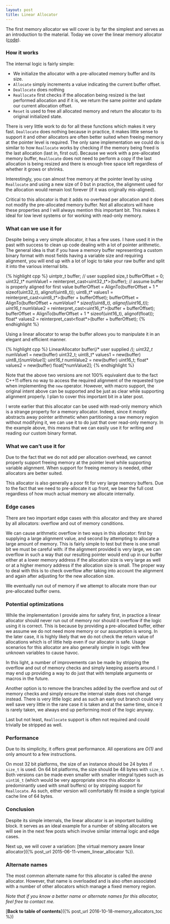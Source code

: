 ```yaml
---
layout: post
title: Linear Allocator
---
```

The first memory allocator we will cover is by far the simplest and serves as an introduction to the material. Today we cover the linear memory allocator ([code](https://github.com/nfrechette/gin/blob/master/include/gin/linear_allocator.h)).

### How it works

The internal logic is fairly simple:

* We initialize the allocator with a pre-allocated memory buffer and its size.
* `Allocate` simply increments a value indicating the current buffer offset.
* `Deallocate` does nothing
* `Reallocate` first checks if the allocation being resized is the last performed allocation and if it is, we return the same pointer and update our current allocation offset.
* `Reset` is used to free all allocated memory and return the allocator to its original initialized state.

There is very little work to do for all these functions which makes it very fast. `Deallocate` does nothing because in practice, it makes little sense to support it and other allocators are often better suited when freeing memory at the pointer level is required. The only sane implementation we could do is similar to how `Reallocate` works by checking if the memory being freed is the last allocation (last in, first out). Because we work with a pre-allocated memory buffer, `Reallocate` does not need to perform a copy if the last allocation is being resized and there is enough free space left regardless of whether it grows or shrinks.

Interestingly, you can almost free memory at the pointer level by using `Reallocate` and using a new size of 0 but in practice, the alignment used for the allocation would remain lost forever (if it was originally mis-aligned).

Critical to this allocator is that it adds no overhead per allocation and it does not modify the pre-allocated memory buffer. Not all allocators will have these properties and I will always mention this important bit. This makes it ideal for low level systems or for working with read-only memory.

### What can we use it for

Despite being a very simple allocator, it has a few uses. I have used it in the past with success to clean up code dealing with a lot of pointer arithmetic. The general idea is that if you have a memory buffer representing a custom binary format with most fields having a variable size and requiring alignment, you will end up with a lot of logic to take your raw buffer and split it into the various internal bits.

{% highlight cpp %}
uintptr_t buffer;   // user supplied
size_t bufferOffset = 0;
uint32_t* numValue1 = reinterpret_cast<uint32_t*>(buffer);  // assume buffer is properly aligned for first value
bufferOffset = AlignTo(bufferOffset + 1 * sizeof(uint32_t), alignof(uint8_t));
uint8_t* values1 = reinterpret_cast<uint8_t*>(buffer + bufferOffset);
bufferOffset = AlignTo(bufferOffset + *numValue1 * sizeof(uint8_t), alignof(uint16_t));
uint16_t* numValue2 = reinterpret_cast<uint16_t*>(buffer + bufferOffset);
bufferOffset = AlignTo(bufferOffset + 1 * sizeof(uint16_t), alignof(float));
float* values2 = reinterpret_cast<float*>(buffer + bufferOffset);
{% endhighlight %}

Using a linear allocator to wrap the buffer allows you to manipulate it in an elegant and efficient manner.

{% highlight cpp %}
LinearAllocator buffer(/* user supplied */);
uint32_t* numValue1 = new(buffer) uint32_t;
uint8_t* values1 = new(buffer) uint8_t[*numValue1];
uint16_t* numValue2 = new(buffer) uint16_t;
float* values2 = new(buffer) float[*numValue2];
{% endhighlight %}

Note that the above two versions are not 100% equivalent due to the fact C++11 offers no way to access the required alignment of the requested type when implementing the `new` operator. However, with macro support, the original intent above can be supported and be just as clear while supporting alignment properly. I plan to cover this important bit in a later post.

I wrote earlier that this allocator can be used with read-only memory which is a strange property for a memory allocator. Indeed, since it mostly abstracts away pointer arithmetic when partitioning a raw memory region without modifying it, we can use it to do just that over read-only memory. In the example above, this means that we can easily use it for writing and reading our custom binary format.

### What we can’t use it for

Due to the fact that we do not add per allocation overhead, we cannot properly support freeing memory at the pointer level while supporting variable alignment. When support for freeing memory is needed, other allocators are better suited.

This allocator is also generally a poor fit for very large memory buffers. Due to the fact that we need to pre-allocate it up front, we bear the full cost regardless of how much actual memory we allocate internally.

### Edge cases

There are two important edge cases with this allocator and they are shared by all allocators: overflow and out of memory conditions.

We can cause arithmetic overflow in two ways in this allocator: first by supplying a large alignment value, and second by attempting to allocate a large amount of memory. This is fairly simple to test but there is one small bit we must be careful with: if the alignment provided is very large, we can overflow in such a way that our resulting pointer would end up in our buffer either at a lower memory address if the allocation size is very large as well or at a higher memory address if the allocation size is small. The proper way to deal with this is to check overflow after taking into account the alignment and again after adjusting for the new allocation size.

We eventually run out of memory if we attempt to allocate more than our pre-allocated buffer owns.

### Potential optimizations

While the implementation I provide aims for safety first, in practice a linear allocator should never run out of memory nor should it overflow if the logic using it is correct. This is because by providing a pre-allocated buffer, either we assume we do not need more memory or our assumption is wrong. In the later case, it is highly likely that we do not check the return value of allocations which is of little help even if our allocator is safe. Usage scenarios for this allocator are also generally simple in logic with few unknown variables to cause havoc.

In this light, a number of improvements can be made by stripping the overflow and out of memory checks and simply keeping asserts around. I may end up providing a way to do just that with template arguments or macros in the future.

Another option is to remove the branches added by the overflow and out of memory checks and simply ensure the internal state does not change instead. There is very little logic and as such an early out branch could very well save very little in the rare case it is taken and at the same time, since it is rarely taken, we always end up performing most of the logic anyway.

Last but not least, `Reallocate` support is often not required and could trivially be stripped as well.

### Performance

Due to its simplicity, it offers great performance. All operations are *O(1)* and only amount to a few instructions.

On most 32 bit platforms, the size of an instance should be 24 bytes if `size_t` is used. On 64 bit platforms, the size should be 48 bytes with `size_t`. Both versions can be made even smaller with smaller integral types such as `uint16_t` (which would be very appropriate since this allocator is predominantly used with small buffers) or by stripping support for `Reallocate`. As such, either version will comfortably fit inside a single typical cache line of 64 bytes.

### Conclusion

Despite its simple internals, the linear allocator is an important building block. It serves as an ideal example for a number of sibling allocators we will see in the next few posts which involve similar internal logic and edge cases.

Next up, we will cover a variation: [the virtual memory aware linear allocator]({% post_url 2015-06-11-vmem_linear_allocator  %}).

### Alternate names

The most common alternate name for this allocator is called the *arena* allocator. However, that name is overloaded and is also often associated with a number of other allocators which manage a fixed memory region.

*Note that if you know a better name or alternate names for this allocator, feel free to contact me.*

[**Back to table of contents**]({% post_url 2016-10-18-memory_allocators_toc %})

